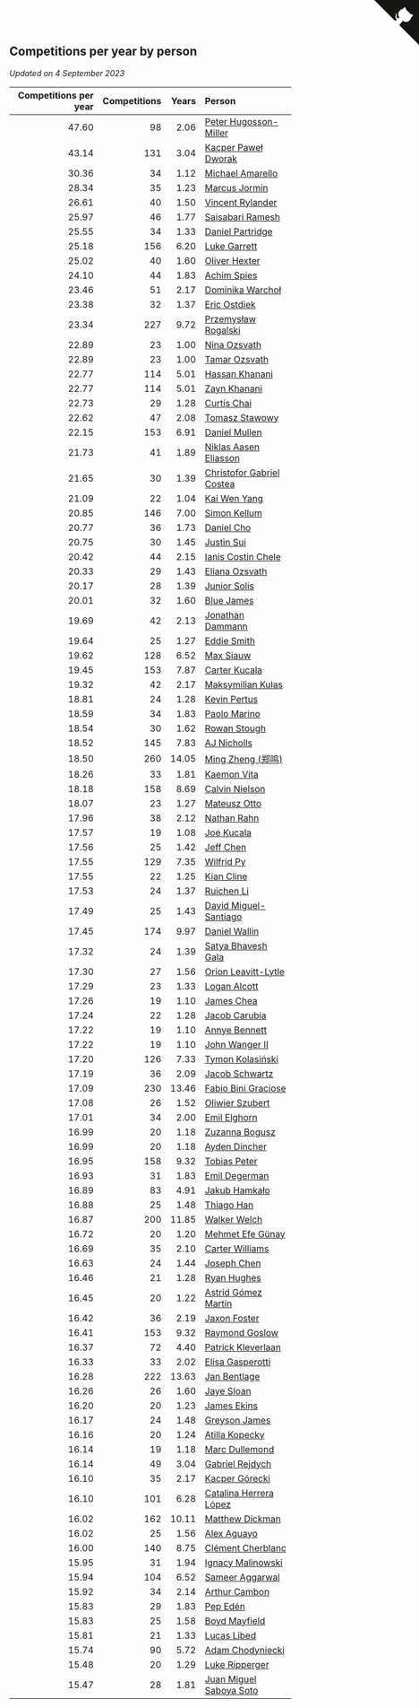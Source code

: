 ## Competitions per year by person

*Updated on  4 September 2023*

| Competitions per year | Competitions | Years | Person |
| ---: | ---: | ---: | :--- |
| 47.60 | 98 | 2.06 | [Peter Hugosson-Miller](https://www.worldcubeassociation.org/persons/2021HUGO01) |
| 43.14 | 131 | 3.04 | [Kacper Paweł Dworak](https://www.worldcubeassociation.org/persons/2020DWOR01) |
| 30.36 | 34 | 1.12 | [Michael Amarello](https://www.worldcubeassociation.org/persons/2022AMAR09) |
| 28.34 | 35 | 1.23 | [Marcus Jormin](https://www.worldcubeassociation.org/persons/2022JORM01) |
| 26.61 | 40 | 1.50 | [Vincent Rylander](https://www.worldcubeassociation.org/persons/2022RYLA01) |
| 25.97 | 46 | 1.77 | [Saisabari Ramesh](https://www.worldcubeassociation.org/persons/2021RAME01) |
| 25.55 | 34 | 1.33 | [Daniel Partridge](https://www.worldcubeassociation.org/persons/2022PART02) |
| 25.18 | 156 | 6.20 | [Luke Garrett](https://www.worldcubeassociation.org/persons/2017GARR05) |
| 25.02 | 40 | 1.60 | [Oliver Hexter](https://www.worldcubeassociation.org/persons/2022HEXT01) |
| 24.10 | 44 | 1.83 | [Achim Spies](https://www.worldcubeassociation.org/persons/2021SPIE01) |
| 23.46 | 51 | 2.17 | [Dominika Warchoł](https://www.worldcubeassociation.org/persons/2021WARC01) |
| 23.38 | 32 | 1.37 | [Eric Ostdiek](https://www.worldcubeassociation.org/persons/2022OSTD01) |
| 23.34 | 227 | 9.72 | [Przemysław Rogalski](https://www.worldcubeassociation.org/persons/2013ROGA02) |
| 22.89 | 23 | 1.00 | [Nina Ozsvath](https://www.worldcubeassociation.org/persons/2022OZSV03) |
| 22.89 | 23 | 1.00 | [Tamar Ozsvath](https://www.worldcubeassociation.org/persons/2022OZSV04) |
| 22.77 | 114 | 5.01 | [Hassan Khanani](https://www.worldcubeassociation.org/persons/2018KHAN26) |
| 22.77 | 114 | 5.01 | [Zayn Khanani](https://www.worldcubeassociation.org/persons/2018KHAN28) |
| 22.73 | 29 | 1.28 | [Curtis Chai](https://www.worldcubeassociation.org/persons/2022CHAI02) |
| 22.62 | 47 | 2.08 | [Tomasz Stawowy](https://www.worldcubeassociation.org/persons/2021STAW01) |
| 22.15 | 153 | 6.91 | [Daniel Mullen](https://www.worldcubeassociation.org/persons/2016MULL04) |
| 21.73 | 41 | 1.89 | [Niklas Aasen Eliasson](https://www.worldcubeassociation.org/persons/2021ELIA01) |
| 21.65 | 30 | 1.39 | [Christofor Gabriel Costea](https://www.worldcubeassociation.org/persons/2022COST03) |
| 21.09 | 22 | 1.04 | [Kai Wen Yang](https://www.worldcubeassociation.org/persons/2022YANG19) |
| 20.85 | 146 | 7.00 | [Simon Kellum](https://www.worldcubeassociation.org/persons/2016KELL12) |
| 20.77 | 36 | 1.73 | [Daniel Cho](https://www.worldcubeassociation.org/persons/2021CHOD01) |
| 20.75 | 30 | 1.45 | [Justin Sui](https://www.worldcubeassociation.org/persons/2022SUIJ01) |
| 20.42 | 44 | 2.15 | [Ianis Costin Chele](https://www.worldcubeassociation.org/persons/2021CHEL01) |
| 20.33 | 29 | 1.43 | [Eliana Ozsvath](https://www.worldcubeassociation.org/persons/2022OZSV01) |
| 20.17 | 28 | 1.39 | [Junior Solis](https://www.worldcubeassociation.org/persons/2022SOLI03) |
| 20.01 | 32 | 1.60 | [Blue James](https://www.worldcubeassociation.org/persons/2022JAME01) |
| 19.69 | 42 | 2.13 | [Jonathan Dammann](https://www.worldcubeassociation.org/persons/2021DAMM01) |
| 19.64 | 25 | 1.27 | [Eddie Smith](https://www.worldcubeassociation.org/persons/2022SMIT20) |
| 19.62 | 128 | 6.52 | [Max Siauw](https://www.worldcubeassociation.org/persons/2017SIAU02) |
| 19.45 | 153 | 7.87 | [Carter Kucala](https://www.worldcubeassociation.org/persons/2015KUCA01) |
| 19.32 | 42 | 2.17 | [Maksymilian Kulas](https://www.worldcubeassociation.org/persons/2021KULA02) |
| 18.81 | 24 | 1.28 | [Kevin Pertus](https://www.worldcubeassociation.org/persons/2022PERT01) |
| 18.59 | 34 | 1.83 | [Paolo Marino](https://www.worldcubeassociation.org/persons/2021MARI04) |
| 18.54 | 30 | 1.62 | [Rowan Stough](https://www.worldcubeassociation.org/persons/2022STOU01) |
| 18.52 | 145 | 7.83 | [AJ Nicholls](https://www.worldcubeassociation.org/persons/2015NICH04) |
| 18.50 | 260 | 14.05 | [Ming Zheng (郑鸣)](https://www.worldcubeassociation.org/persons/2009ZHEN11) |
| 18.26 | 33 | 1.81 | [Kaemon Vita](https://www.worldcubeassociation.org/persons/2021VITA01) |
| 18.18 | 158 | 8.69 | [Calvin Nielson](https://www.worldcubeassociation.org/persons/2014NIEL03) |
| 18.07 | 23 | 1.27 | [Mateusz Otto](https://www.worldcubeassociation.org/persons/2022OTTO01) |
| 17.96 | 38 | 2.12 | [Nathan Rahn](https://www.worldcubeassociation.org/persons/2021RAHN01) |
| 17.57 | 19 | 1.08 | [Joe Kucala](https://www.worldcubeassociation.org/persons/2022KUCA01) |
| 17.56 | 25 | 1.42 | [Jeff Chen](https://www.worldcubeassociation.org/persons/2022CHEN19) |
| 17.55 | 129 | 7.35 | [Wilfrid Py](https://www.worldcubeassociation.org/persons/2016PYWI01) |
| 17.55 | 22 | 1.25 | [Kian Cline](https://www.worldcubeassociation.org/persons/2022CLIN01) |
| 17.53 | 24 | 1.37 | [Ruichen Li](https://www.worldcubeassociation.org/persons/2022LIRU02) |
| 17.49 | 25 | 1.43 | [David Miguel-Santiago](https://www.worldcubeassociation.org/persons/2022MIGU02) |
| 17.45 | 174 | 9.97 | [Daniel Wallin](https://www.worldcubeassociation.org/persons/2013WALL03) |
| 17.32 | 24 | 1.39 | [Satya Bhavesh Gala](https://www.worldcubeassociation.org/persons/2022GALA03) |
| 17.30 | 27 | 1.56 | [Orion Leavitt-Lytle](https://www.worldcubeassociation.org/persons/2022LEAV01) |
| 17.29 | 23 | 1.33 | [Logan Alcott](https://www.worldcubeassociation.org/persons/2022ALCO02) |
| 17.26 | 19 | 1.10 | [James Chea](https://www.worldcubeassociation.org/persons/2022CHEA05) |
| 17.24 | 22 | 1.28 | [Jacob Carubia](https://www.worldcubeassociation.org/persons/2022CARU02) |
| 17.22 | 19 | 1.10 | [Annye Bennett](https://www.worldcubeassociation.org/persons/2022BENN11) |
| 17.22 | 19 | 1.10 | [John Wanger II](https://www.worldcubeassociation.org/persons/2022WANG39) |
| 17.20 | 126 | 7.33 | [Tymon Kolasiński](https://www.worldcubeassociation.org/persons/2016KOLA02) |
| 17.19 | 36 | 2.09 | [Jacob Schwartz](https://www.worldcubeassociation.org/persons/2021SCHW01) |
| 17.09 | 230 | 13.46 | [Fabio Bini Graciose](https://www.worldcubeassociation.org/persons/2010GRAC02) |
| 17.08 | 26 | 1.52 | [Oliwier Szubert](https://www.worldcubeassociation.org/persons/2022SZUB01) |
| 17.01 | 34 | 2.00 | [Emil Elghorn](https://www.worldcubeassociation.org/persons/2021ELGH01) |
| 16.99 | 20 | 1.18 | [Zuzanna Bogusz](https://www.worldcubeassociation.org/persons/2022BOGU01) |
| 16.99 | 20 | 1.18 | [Ayden Dincher](https://www.worldcubeassociation.org/persons/2022DINC01) |
| 16.95 | 158 | 9.32 | [Tobias Peter](https://www.worldcubeassociation.org/persons/2014PETE03) |
| 16.93 | 31 | 1.83 | [Emil Degerman](https://www.worldcubeassociation.org/persons/2021DEGE01) |
| 16.89 | 83 | 4.91 | [Jakub Hamkało](https://www.worldcubeassociation.org/persons/2018HAMK01) |
| 16.88 | 25 | 1.48 | [Thiago Han](https://www.worldcubeassociation.org/persons/2022HANT01) |
| 16.87 | 200 | 11.85 | [Walker Welch](https://www.worldcubeassociation.org/persons/2011WELC01) |
| 16.72 | 20 | 1.20 | [Mehmet Efe Günay](https://www.worldcubeassociation.org/persons/2022GUNA05) |
| 16.69 | 35 | 2.10 | [Carter Williams](https://www.worldcubeassociation.org/persons/2021WILL06) |
| 16.63 | 24 | 1.44 | [Joseph Chen](https://www.worldcubeassociation.org/persons/2022CHEN16) |
| 16.46 | 21 | 1.28 | [Ryan Hughes](https://www.worldcubeassociation.org/persons/2022HUGH04) |
| 16.45 | 20 | 1.22 | [Astrid Gómez Martin](https://www.worldcubeassociation.org/persons/2022MART26) |
| 16.42 | 36 | 2.19 | [Jaxon Foster](https://www.worldcubeassociation.org/persons/2021FOST01) |
| 16.41 | 153 | 9.32 | [Raymond Goslow](https://www.worldcubeassociation.org/persons/2014GOSL01) |
| 16.37 | 72 | 4.40 | [Patrick Kleverlaan](https://www.worldcubeassociation.org/persons/2019KLEV01) |
| 16.33 | 33 | 2.02 | [Elisa Gasperotti](https://www.worldcubeassociation.org/persons/2021GASP01) |
| 16.28 | 222 | 13.63 | [Jan Bentlage](https://www.worldcubeassociation.org/persons/2010BENT01) |
| 16.26 | 26 | 1.60 | [Jaye Sloan](https://www.worldcubeassociation.org/persons/2022SLOA01) |
| 16.20 | 20 | 1.23 | [James Ekins](https://www.worldcubeassociation.org/persons/2022EKIN01) |
| 16.17 | 24 | 1.48 | [Greyson James](https://www.worldcubeassociation.org/persons/2022JAME02) |
| 16.16 | 20 | 1.24 | [Atilla Kopecky](https://www.worldcubeassociation.org/persons/2022KOPE01) |
| 16.14 | 19 | 1.18 | [Marc Dullemond](https://www.worldcubeassociation.org/persons/2022DULL01) |
| 16.14 | 49 | 3.04 | [Gabriel Rejdych](https://www.worldcubeassociation.org/persons/2020REJD01) |
| 16.10 | 35 | 2.17 | [Kacper Górecki](https://www.worldcubeassociation.org/persons/2021GORE01) |
| 16.10 | 101 | 6.28 | [Catalina Herrera López](https://www.worldcubeassociation.org/persons/2017LOPE31) |
| 16.02 | 162 | 10.11 | [Matthew Dickman](https://www.worldcubeassociation.org/persons/2013DICK01) |
| 16.02 | 25 | 1.56 | [Alex Aguayo](https://www.worldcubeassociation.org/persons/2022AGUA01) |
| 16.00 | 140 | 8.75 | [Clément Cherblanc](https://www.worldcubeassociation.org/persons/2014CHER05) |
| 15.95 | 31 | 1.94 | [Ignacy Malinowski](https://www.worldcubeassociation.org/persons/2021MALI02) |
| 15.94 | 104 | 6.52 | [Sameer Aggarwal](https://www.worldcubeassociation.org/persons/2017AGGA01) |
| 15.92 | 34 | 2.14 | [Arthur Cambon](https://www.worldcubeassociation.org/persons/2021CAMB01) |
| 15.83 | 29 | 1.83 | [Pep Edén](https://www.worldcubeassociation.org/persons/2021EDEN01) |
| 15.83 | 25 | 1.58 | [Boyd Mayfield](https://www.worldcubeassociation.org/persons/2022MAYF01) |
| 15.81 | 21 | 1.33 | [Lucas Libed](https://www.worldcubeassociation.org/persons/2022LIBE02) |
| 15.74 | 90 | 5.72 | [Adam Chodyniecki](https://www.worldcubeassociation.org/persons/2017CHOD02) |
| 15.48 | 20 | 1.29 | [Luke Ripperger](https://www.worldcubeassociation.org/persons/2022RIPP01) |
| 15.47 | 28 | 1.81 | [Juan Miguel Saboya Soto](https://www.worldcubeassociation.org/persons/2021SOTO01) |


<a href="https://github.com/jonatanklosko/wca_statistics" class="github-corner" aria-label="View source on Github"><svg width="80" height="80" viewBox="0 0 250 250" style="fill:#151513; color:#fff; position: absolute; top: 0; border: 0; right: 0;" aria-hidden="true"><path d="M0,0 L115,115 L130,115 L142,142 L250,250 L250,0 Z"></path><path d="M128.3,109.0 C113.8,99.7 119.0,89.6 119.0,89.6 C122.0,82.7 120.5,78.6 120.5,78.6 C119.2,72.0 123.4,76.3 123.4,76.3 C127.3,80.9 125.5,87.3 125.5,87.3 C122.9,97.6 130.6,101.9 134.4,103.2" fill="currentColor" style="transform-origin: 130px 106px;" class="octo-arm"></path><path d="M115.0,115.0 C114.9,115.1 118.7,116.5 119.8,115.4 L133.7,101.6 C136.9,99.2 139.9,98.4 142.2,98.6 C133.8,88.0 127.5,74.4 143.8,58.0 C148.5,53.4 154.0,51.2 159.7,51.0 C160.3,49.4 163.2,43.6 171.4,40.1 C171.4,40.1 176.1,42.5 178.8,56.2 C183.1,58.6 187.2,61.8 190.9,65.4 C194.5,69.0 197.7,73.2 200.1,77.6 C213.8,80.2 216.3,84.9 216.3,84.9 C212.7,93.1 206.9,96.0 205.4,96.6 C205.1,102.4 203.0,107.8 198.3,112.5 C181.9,128.9 168.3,122.5 157.7,114.1 C157.9,116.9 156.7,120.9 152.7,124.9 L141.0,136.5 C139.8,137.7 141.6,141.9 141.8,141.8 Z" fill="currentColor" class="octo-body"></path></svg></a><style>.github-corner:hover .octo-arm{animation:octocat-wave 560ms ease-in-out}@keyframes octocat-wave{0%,100%{transform:rotate(0)}20%,60%{transform:rotate(-25deg)}40%,80%{transform:rotate(10deg)}}@media (max-width:500px){.github-corner:hover .octo-arm{animation:none}.github-corner .octo-arm{animation:octocat-wave 560ms ease-in-out}}</style>
